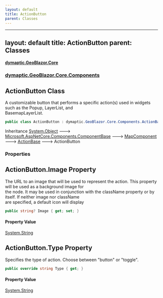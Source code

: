 ```yaml
---
layout: default
title: ActionButton
parent: Classes
---
```

---
layout: default
title: ActionButton
parent: Classes
---
#### [dymaptic.GeoBlazor.Core](index.html 'index')
### [dymaptic.GeoBlazor.Core.Components](index.html#dymaptic.GeoBlazor.Core.Components 'dymaptic.GeoBlazor.Core.Components')

## ActionButton Class

A customizable button that performs a specific action(s) used in widgets such as the Popup, LayerList, and  
BasemapLayerList.

```csharp
public class ActionButton : dymaptic.GeoBlazor.Core.Components.ActionBase
```

Inheritance [System.Object](https://docs.microsoft.com/en-us/dotnet/api/System.Object 'System.Object') &#129106; [Microsoft.AspNetCore.Components.ComponentBase](https://docs.microsoft.com/en-us/dotnet/api/Microsoft.AspNetCore.Components.ComponentBase 'Microsoft.AspNetCore.Components.ComponentBase') &#129106; [MapComponent](dymaptic.GeoBlazor.Core.Components.MapComponent.html 'dymaptic.GeoBlazor.Core.Components.MapComponent') &#129106; [ActionBase](dymaptic.GeoBlazor.Core.Components.ActionBase.html 'dymaptic.GeoBlazor.Core.Components.ActionBase') &#129106; ActionButton
### Properties

<a name='dymaptic.GeoBlazor.Core.Components.ActionButton.Image'></a>

## ActionButton.Image Property

The URL to an image that will be used to represent the action. This property will be used as a background image for  
the node. It may be used in conjunction with the className property or by itself. If neither image nor className  
are specified, a default icon will display

```csharp
public string? Image { get; set; }
```

#### Property Value
[System.String](https://docs.microsoft.com/en-us/dotnet/api/System.String 'System.String')

<a name='dymaptic.GeoBlazor.Core.Components.ActionButton.Type'></a>

## ActionButton.Type Property

Specifies the type of action. Choose between "button" or "toggle".

```csharp
public override string Type { get; }
```

#### Property Value
[System.String](https://docs.microsoft.com/en-us/dotnet/api/System.String 'System.String')

